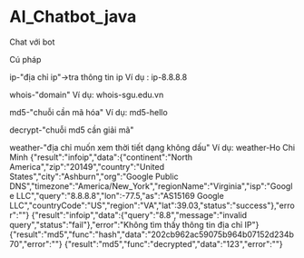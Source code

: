 # AI_Chatbot_java
Chat với bot 

Cú pháp 

ip-"địa chỉ ip"->tra thông tin ip
Ví dụ : ip-8.8.8.8

whois-"domain"
Ví dụ: whois-sgu.edu.vn

md5-"chuỗi cần mã hóa"
Ví dụ: md5-hello

decrypt-"chuỗi md5 cần giải mã"

weather-"địa chỉ muốn xem thời tiết dạng không dấu"
Ví dụ: weather-Ho Chi Minh
{"result":"infoip","data":{"continent":"North America","zip":"20149","country":"United States","city":"Ashburn","org":"Google Public DNS","timezone":"America/New_York","regionName":"Virginia","isp":"Google LLC","query":"8.8.8.8","lon":-77.5,"as":"AS15169 Google LLC","countryCode":"US","region":"VA","lat":39.03,"status":"success"},"error":""}
{"result":"infoip","data":{"query":"8.8","message":"invalid query","status":"fail"},"error":"Không tìm thấy thông tin địa chỉ IP"}
{"result":"md5","func":"hash","data":"202cb962ac59075b964b07152d234b70","error":""}
{"result":"md5","func":"decrypted","data":"123","error":""}
